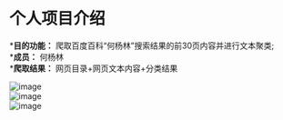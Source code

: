 个人项目介绍
=====
*__目的功能：__ 爬取百度百科“何杨林”搜索结果的前30页内容并进行文本聚类;<br>
*__成员：__ 何杨林 <br>
*__爬取结果：__ 网页目录+网页文本内容+分类结果<br>

 ![image](http://github.com/GreehE/FxxxPY/img/1.PNG)<br>
 ![image](http://github.com/GreehE/FxxxPY/img/2.PNG)<br>
 ![image](http://github.com/GreehE/FxxxPY/img/3.PNG)<br>
